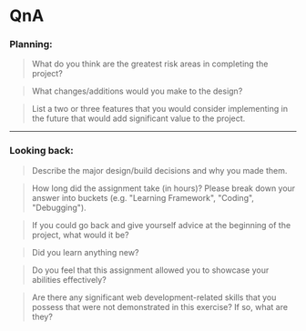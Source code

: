 # QnA

### Planning:

> What do you think are the greatest risk areas in completing the project?

> What changes/additions would you make to the design?

> List a two or three features that you would consider implementing in the future that would add significant value to the project.

---

### Looking back:

> Describe the major design/build decisions and why you made them.

> How long did the assignment take (in hours)? Please break down your answer into buckets (e.g. "Learning Framework", "Coding", "Debugging").

> If you could go back and give yourself advice at the beginning of the project, what would it be?

> Did you learn anything new?

> Do you feel that this assignment allowed you to showcase your abilities effectively?

> Are there any significant web development-related skills that you possess that were not demonstrated in this exercise? If so, what are they?
